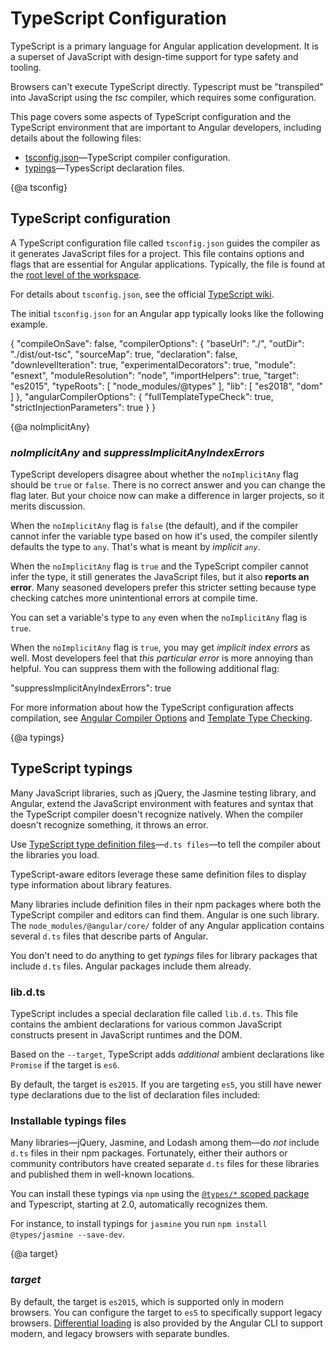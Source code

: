 # TypeScript Configuration

TypeScript is a primary language for Angular application development.
It is a superset of JavaScript with design-time support for type safety and tooling.

Browsers can't execute TypeScript directly.
Typescript must be "transpiled" into JavaScript using the *tsc* compiler, which requires some configuration.

This page covers some aspects of TypeScript configuration and the TypeScript environment
that are important to Angular developers, including details about the following files:

* [tsconfig.json](guide/typescript-configuration#tsconfig)&mdash;TypeScript compiler configuration.
* [typings](guide/typescript-configuration#typings)&mdash;TypesScript declaration files.


{@a tsconfig}

## TypeScript configuration

A TypeScript configuration file called `tsconfig.json` guides the compiler as it generates JavaScript files for a project.
This file contains options and flags that are essential for Angular applications.
Typically, the file is found at the [root level of the workspace](guide/file-structure).

<div class="alert is-helpful">

For details about `tsconfig.json`, see the official
[TypeScript wiki](http://www.typescriptlang.org/docs/handbook/tsconfig-json.html).

</div>

The initial `tsconfig.json` for an Angular app typically looks like the following example.

<code-example lang="json" header="tsconfig.json" linenums="false">
{
  "compileOnSave": false,
  "compilerOptions": {
    "baseUrl": "./",
    "outDir": "./dist/out-tsc",
    "sourceMap": true,
    "declaration": false,
    "downlevelIteration": true,
    "experimentalDecorators": true,
    "module": "esnext",
    "moduleResolution": "node",
    "importHelpers": true,
    "target": "es2015",
    "typeRoots": [
      "node_modules/@types"
    ],
    "lib": [
      "es2018",
      "dom"
    ]
  },
  "angularCompilerOptions": {
    "fullTemplateTypeCheck": true,
    "strictInjectionParameters": true
  }
}
</code-example>


{@a noImplicitAny}


### *noImplicitAny* and *suppressImplicitAnyIndexErrors*

TypeScript developers disagree about whether the `noImplicitAny` flag should be `true` or `false`.
There is no correct answer and you can change the flag later.
But your choice now can make a difference in larger projects, so it merits discussion.

When the `noImplicitAny` flag is `false` (the default), and if
the compiler cannot infer the variable type based on how it's used,
the compiler silently defaults the type to `any`. That's what is meant by *implicit `any`*.

When the `noImplicitAny` flag is `true` and the TypeScript compiler cannot infer
the type, it still generates the JavaScript files, but it also **reports an error**.
Many seasoned developers prefer this stricter setting because type checking catches more
unintentional errors at compile time.

You can set a variable's type to `any` even when the `noImplicitAny` flag is `true`.

When the `noImplicitAny` flag is `true`, you may get *implicit index errors* as well.
Most developers feel that *this particular error* is more annoying than helpful.
You can suppress them with the following additional flag:

<code-example>

  "suppressImplicitAnyIndexErrors": true

</code-example>

<div class="alert is-helpful">

For more information about how the TypeScript configuration affects compilation, see [Angular Compiler Options](guide/angular-compiler-options) and [Template Type Checking](guide/template-typecheck).

</div>

{@a typings}

## TypeScript typings

Many JavaScript libraries, such as jQuery, the Jasmine testing library, and Angular,
extend the JavaScript environment with features and syntax
that the TypeScript compiler doesn't recognize natively.
When the compiler doesn't recognize something, it throws an error.

Use [TypeScript type definition files](https://www.typescriptlang.org/docs/handbook/writing-declaration-files.html)&mdash;`d.ts files`&mdash;to tell the compiler about the libraries you load.

TypeScript-aware editors leverage these same definition files to display type information about library features.

Many libraries include definition files in their npm packages where both the TypeScript compiler and editors
can find them. Angular is one such library.
The `node_modules/@angular/core/` folder of any Angular application contains several `d.ts` files that describe parts of Angular.

<div class="alert is-helpful">

You don't need to do anything to get *typings* files for library packages that include `d.ts` files.
Angular packages include them already.

</div>

### lib.d.ts

TypeScript includes a special declaration file called `lib.d.ts`. This file contains the ambient declarations for various common JavaScript constructs present in JavaScript runtimes and the DOM.

Based on the `--target`, TypeScript adds _additional_ ambient declarations
like `Promise` if the target is `es6`.

By default, the target is `es2015`. If you are targeting `es5`, you still have newer type declarations due to the list of declaration files included:

<code-example path="getting-started/tsconfig.0.json" header="tsconfig.json (lib excerpt)" region="lib"></code-example>

### Installable typings files

Many libraries&mdash;jQuery, Jasmine, and Lodash among them&mdash;do *not* include `d.ts` files in their npm packages.
Fortunately, either their authors or community contributors have created separate `d.ts` files for these libraries and
published them in well-known locations.

You can install these typings via `npm` using the
[`@types/*` scoped package](http://www.typescriptlang.org/docs/handbook/declaration-files/consumption.html)
and Typescript, starting at 2.0, automatically recognizes them.

For instance, to install typings for `jasmine` you run `npm install @types/jasmine --save-dev`.


{@a target}


### *target*

By default, the target is `es2015`, which is supported only in modern browsers. You can configure the target to `es5` to specifically support legacy browsers. [Differential loading](guide/deployment#differential-loading) is also provided by the Angular CLI to support modern, and legacy browsers with separate bundles.
